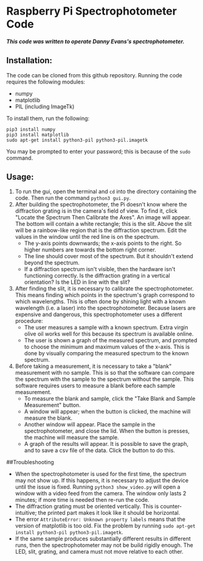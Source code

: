 # Raspberry Pi Spectrophotometer Code
##### This code was written to operate Danny Evans's spectrophotometer.
## Installation:
The code can be cloned from this github repository.  Running the code requires the following modules:
* numpy
* matplotlib
* PIL (including ImageTk)

To install them, run the following:
```
pip3 install numpy
pip3 install matplotlib
sudo apt-get install python3-pil python3-pil.imagetk
```
You may be prompted to enter your password; this is because of the `sudo` command.
## Usage:
1. To run the gui, open the terminal and `cd` into the directory containing the code.  Then run the command
`python3 gui.py`.
2. After building the spectrophotometer, the Pi doesn't know where the diffraction grating is
in the camera's field of view.  To find it, click "Locate the Spectrum Then Calibrate the Axes".  An image will
appear.  The bottom will contain a white rectangle; this is the slit.  Above the slit will be a rainbow-like region
that is the diffraction spectrum.  Edit the values in the window until the red line is on the spectrum.
   * The y-axis points downwards; the x-axis points to the right.  So higher numbers are towards the bottom right
corner.
   * The line should cover most of the spectrum.  But it shouldn't extend beyond the spectrum.
   * If a diffraction spectrum isn't visible, then the hardware isn't functioning correctly.  Is the diffraction grating
in a vertical orientation?  Is the LED in line with the slit?
3. After finding the slit, it is necessary to calibrate the spectrophotometer.  This means finding which points in the
spectrum's graph correspond to which wavelengths.  This is often done by shining light with a known wavelength (i.e. a laser)
into the spectrophotometer.  Because lasers are expensive and dangerous, this spectrophotometer uses a different procedure:
   * The user measures a sample with a known spectrum.  Extra virgin olive oil works well for this because its spectrum is available
online.
   * The user is shown a graph of the measured spectrum, and prompted to choose the minimum and maximum values of the x-axis.  This is done
by visually comparing the measured spectrum to the known spectrum.
4. Before taking a measurement, it is necessary to take a "blank" measurement with no sample.  This is so that the software can compare
the spectrum with the sample to the spectrum without the sample.  This software requires users to measure a blank before each sample measurement.
   * To measure the blank and sample, click the "Take Blank and Sample Measurement" button.
   * A window will appear; when the button is clicked, the machine will measure the blank.
   * Another window will appear.  Place the sample in the spectrophotometer, and close the lid.  When the button is presses, the machine
will measure the sample.
   * A graph of the results will appear.  It is possible to save the graph, and to save a csv file of the data.  Click the button to do this.

##Troubleshooting
* When the spectrophotometer is used for the first time, the spectrum may not show up.  If this happens, it is necessary to adjust the device until
the issue is fixed.  Running `python3 show_video.py` will open a window with a video feed from the camera.  The window only lasts 2 minutes; if more
time is needed then re-run the code.
* The diffraction grating must be oriented vertically.  This is counter-intuitive; the printed part makes it look like it should be horizontal.
* The error `AttributeError: Unknown property labels` means that the version of matplotlib is too old.  Fix the problem by running `sudo apt-get install python3-pil python3-pil.imagetk`.
* If the same sample produces substantially different results in different runs, then the spectrophotometer may not be build rigidly enough.  The LED, slit, grating, and camera must not move relative to each other.
